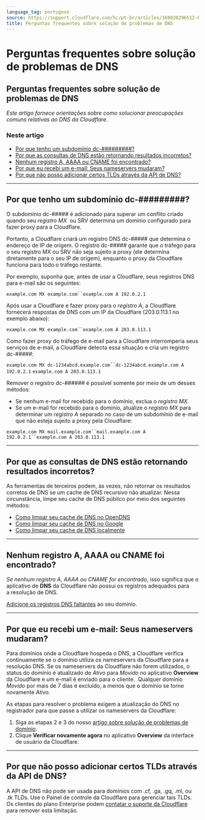 ```yaml
---
language_tag: portugese
source: https://support.cloudflare.com/hc/pt-br/articles/360020296512-Perguntas-frequentes-sobre-solu%C3%A7%C3%A3o-de-problemas-de-DNS
title: Perguntas frequentes sobre solução de problemas de DNS
---
```


# Perguntas frequentes sobre solução de problemas de DNS

## Perguntas frequentes sobre solução de problemas de DNS

_Este artigo fornece orientações sobre como solucionar preocupações comuns relativas ao DNS da Cloudflare._

### Neste artigo

-   [Por que tenho um subdomínio dc-#########?](https://support.cloudflare.com/hc/pt-br/articles/360020296512-Perguntas-frequentes-sobre-solu%C3%A7%C3%A3o-de-problemas-de-DNS#h_84167303211544035341530)
-   [Por que as consultas de DNS estão retornando resultados incorretos?](https://support.cloudflare.com/hc/pt-br/articles/360020296512-Perguntas-frequentes-sobre-solu%C3%A7%C3%A3o-de-problemas-de-DNS#h_62993872051544035354776)
-   [Nenhum registro A, AAAA ou CNAME foi encontrado?](https://support.cloudflare.com/hc/pt-br/articles/360020296512-Perguntas-frequentes-sobre-solu%C3%A7%C3%A3o-de-problemas-de-DNS#h_75993570981544035362746)
-   [Por que eu recebi um e-mail: Seus nameservers mudaram?](https://support.cloudflare.com/hc/pt-br/articles/360020296512-Perguntas-frequentes-sobre-solu%C3%A7%C3%A3o-de-problemas-de-DNS#h_752983037101544035373001)
-   [Por que não posso adicionar certos TLDs através da API de DNS?](https://support.cloudflare.com/hc/pt-br/articles/360020296512-Perguntas-frequentes-sobre-solu%C3%A7%C3%A3o-de-problemas-de-DNS#h_84167303211544035341531)

___

## Por que tenho um subdomínio dc-#########?

O subdomínio dc-##### é adicionado para superar um conflito criado quando seu _registro MX_  ou SRV determina um domínio configurado para fazer proxy para a Cloudflare.

Portanto, a Cloudflare criará um registro DNS dc-##### que determina o endereço de IP de origem. O registro dc-##### garante que o tráfego para o seu registro MX ou SRV não seja sujeito a proxy (ele determina diretamente para o seu IP de origem), enquanto o proxy da Cloudflare funciona para todo o tráfego restante.

Por exemplo, suponha que, antes de usar a Cloudflare, seus registros DNS para e-mail são os seguintes:

`example.com MX example.com``example.com A 192.0.2.1`

Após usar a Cloudflare e fazer proxy para o _registro A_, a Cloudflare fornecerá respostas de DNS com um IP da Cloudflare (203.0.113.1 no exemplo abaixo):

`example.com MX example.com``example.com A 203.0.113.1`

Como fazer proxy do tráfego de e-mail para a Cloudflare interromperia seus serviços de e-mail, a Cloudflare detecta essa situação e cria um registro dc-#####:

`example.com MX dc-1234abcd.example.com``dc-1234abcd.example.com A 192.0.2.1` `example.com A 203.0.113.1`

Remover o registro dc-###### é possível somente por meio de um desses métodos:

-   Se nenhum e-mail for recebido para o domínio, exclua o _registro MX._
-   Se um e-mail for recebido para o domínio, atualize o _registro MX_ para determinar um _registro A_ separado no caso de um subdomínio de e-mail que não esteja sujeito a proxy pela Cloudflare:

`example.com MX mail.example.com``mail.example.com A 192.0.2.1``example.com A 203.0.113.1`

___

## Por que as consultas de DNS estão retornando resultados incorretos?

As ferramentas de terceiros podem, às vezes, não retornar os resultados corretos de DNS se um cache de DNS recursivo não atualizar. Nessa circunstância, limpe seu cache de DNS público por meio dos seguintes métodos:

-   [Como limpar seu cache de DNS no OpenDNS](http://www.opendns.com/support/cache/)
-   [Como limpar seu cache de DNS no Google](https://developers.google.com/speed/public-dns/cache)
-   [Como limpar seu cache de DNS localmente](https://documentation.cpanel.net/display/CKB/How%2BTo%2BClear%2BYour%2BDNS%2BCache)

___

## Nenhum registro A, AAAA ou CNAME foi encontrado?

_Se nenhum registro A, AAAA ou CNAME for encontrado_, isso significa que o aplicativo de **DNS** da Cloudflare não possui os registros adequados para a resolução de DNS.

[Adicione os registros DNS faltantes](https://developers.cloudflare.com/dns/manage-dns-records/how-to/create-dns-records) ao seu domínio.

___

## Por que eu recebi um e-mail: Seus nameservers mudaram?

Para domínios onde a Cloudflare hospeda o DNS, a Cloudflare verifica continuamente se o domínio utiliza os nameservers da Cloudflare para a resolução DNS. Se os nameservers da Cloudflare não forem utilizados, o status do domínio é atualizado de _Ativo_ para _Movido_ no aplicativo **Overview** da Cloudflare e um e-mail é enviado para o cliente.  Qualquer domínio _Movido_ por mais de 7 dias é excluído, a menos que o domínio se torne novamente _Ativo_.

As etapas para resolver o problema exigem a atualização do DNS no registrador para que passe a utilizar os nameservers da Cloudflare:

1.  Siga as etapas 2 e 3 do nosso [artigo sobre solução de problemas de domínio](https://support.cloudflare.com/hc/en-us/articles/221327488-Why-was-my-domain-deleted-from-Cloudflare-).
2.  Clique **Verificar novamente agora** no aplicativo **Overview** da interface de usuário da Cloudflare.

___

## Por que não posso adicionar certos TLDs através da API de DNS?

A API de DNS não pode ser usada para domínios com .cf, .ga, .gq, .ml, ou .tk TLDs. Use o Painel de controle da Cloudflare para gerenciar tais TLDs. Os clientes do plano Enterprise podem [contatar o suporte da Cloudflare](https://support.cloudflare.com/hc/articles/200172476#h_4b8753c8-f422-4c74-9e8e-07026c4da730) para remover esta limitação.
